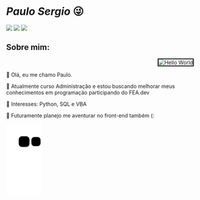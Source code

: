 # _Paulo Sergio_ 😜

<div>  
  <a href="https://instagram.com/lauposergio" target="_blank"><img src="https://img.shields.io/badge/-Instagram-%23E4405F?style=for-the-badge&logo=instagram&logoColor=white" target="_blank"></a>
  <a href="https://www.twitch.tv/lauposergio" target="_blank"><img src="https://img.shields.io/badge/Twitch-9146FF?style=for-the-badge&logo=twitch&logoColor=white" target="_blank"></a>
  <a href="https://www.linkedin.com/in/paulosergio-" target="_blank"><img src="https://img.shields.io/badge/-LinkedIn-%230077B5?style=for-the-badge&logo=linkedin&logoColor=white" target="_blank"></a>
</div>

## Sobre mim:
<div display="inline-block">
<div style="text-align: right;">
  <img src="https://images.squarespace-cdn.com/content/v1/593df14037c58172ed4d5ac9/1497734101092-YV4MY8JSHRJ5KG3HF8T2/helloworld.png?format=1000w" alt="Hello World" style="width: 300px; height: 200px; border: 2px solid black;">
 <p align="left"> 🫡 Olá, eu me chamo Paulo. </p>
 <p align="left">📘 Atualmente curso Administração e estou buscando melhorar meus conhecimentos em programação participando do FEA.dev</p> 
 <p align="left">🧠 Interesses: Python, SQL e VBA </p>
 <p align="left">🍃 Futuramente planejo me aventurar no front-end também (: </p>

</div>

![Snake animation](https://github.com/lauposergio/lauposergio/blob/output/snake_gif_github.svg) 
